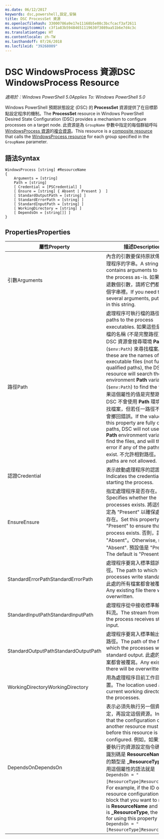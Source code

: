 ```yaml
---
ms.date: 06/12/2017
keywords: dsc,powershell,設定,安裝
title: DSC ProcessSet 資源
ms.openlocfilehash: 33000786a9e17e11168b5e08c3bcfcacf3af2611
ms.sourcegitcommit: c3f1a83b59484651119630f3089aa51b6e7d4c3c
ms.translationtype: HT
ms.contentlocale: zh-TW
ms.lasthandoff: 07/26/2018
ms.locfileid: "39268009"
---
```

# <a name="dsc-windowsprocess-resource"></a><span data-ttu-id="e8f23-103">DSC WindowsProcess 資源</span><span class="sxs-lookup"><span data-stu-id="e8f23-103">DSC WindowsProcess Resource</span></span>

<span data-ttu-id="e8f23-104">_適用於：Windows PowerShell 5.0_</span><span class="sxs-lookup"><span data-stu-id="e8f23-104">_Applies To: Windows PowerShell 5.0_</span></span>

<span data-ttu-id="e8f23-105">Windows PowerShell 預期狀態設定 (DSC) 的 **ProcessSet** 資源提供了在目標節點設定程序的機制。</span><span class="sxs-lookup"><span data-stu-id="e8f23-105">The **ProcessSet** resource in Windows PowerShell Desired State Configuration (DSC) provides a mechanism to configure processes on a target node.</span></span> <span data-ttu-id="e8f23-106">此資源是為 `GroupName` 參數中指定的每個群組呼叫 [WindowsProcess 資源](windowsProcessResource.md)的[複合資源](authoringResourceComposite.md)。</span><span class="sxs-lookup"><span data-stu-id="e8f23-106">This resource is a [composite resource](authoringResourceComposite.md) that calls the [WindowsProcess resource](windowsProcessResource.md) for each group specified in the `GroupName` parameter.</span></span>

## <a name="syntax"></a><span data-ttu-id="e8f23-107">語法</span><span class="sxs-lookup"><span data-stu-id="e8f23-107">Syntax</span></span>

```
WindowsProcess [string] #ResourceName
{
    Arguments = [string]
    Path = [string]
    [ Credential = [PSCredential] ]
    [ Ensure = [string] { Absent | Present }  ]
    [ StandardOutputPath = [string] ]
    [ StandardErrorPath = [string] ]
    [ StandardInputPath = [string] ]
    [ WorkingDirectory = [string] ]
    [ DependsOn = [string[]] ]
}
```

## <a name="properties"></a><span data-ttu-id="e8f23-108">Properties</span><span class="sxs-lookup"><span data-stu-id="e8f23-108">Properties</span></span>

| <span data-ttu-id="e8f23-109">屬性</span><span class="sxs-lookup"><span data-stu-id="e8f23-109">Property</span></span> | <span data-ttu-id="e8f23-110">描述</span><span class="sxs-lookup"><span data-stu-id="e8f23-110">Description</span></span> |
| --- | --- |
| <span data-ttu-id="e8f23-111">引數</span><span class="sxs-lookup"><span data-stu-id="e8f23-111">Arguments</span></span>| <span data-ttu-id="e8f23-112">內含的引數要保持原狀傳遞至處理程序的字串。</span><span class="sxs-lookup"><span data-stu-id="e8f23-112">A string that contains arguments to pass to the process as-is.</span></span> <span data-ttu-id="e8f23-113">如果需要傳遞數個引數，請將它們都放在這個字串裡。</span><span class="sxs-lookup"><span data-stu-id="e8f23-113">If you need to pass several arguments, put them all in this string.</span></span>|
| <span data-ttu-id="e8f23-114">路徑</span><span class="sxs-lookup"><span data-stu-id="e8f23-114">Path</span></span>| <span data-ttu-id="e8f23-115">處理程序可執行檔的路徑。</span><span class="sxs-lookup"><span data-stu-id="e8f23-115">The paths to the process executables.</span></span> <span data-ttu-id="e8f23-116">如果這些是可執行檔的名稱 (不是完整路徑)，則 DSC 資源會搜尋環境 **Path** 變數 (`$env:Path`) 來尋找檔案。</span><span class="sxs-lookup"><span data-stu-id="e8f23-116">If these are the names of the executable files (not fully qualified paths), the DSC resource will search the environment **Path** variable (`$env:Path`) to find the files.</span></span> <span data-ttu-id="e8f23-117">如果這個屬性的值是完整路徑，DSC 不會使用 **Path** 環境變數尋找檔案，但若任一路徑不存在則會擲回錯誤。</span><span class="sxs-lookup"><span data-stu-id="e8f23-117">If the values of this property are fully qualified paths, DSC will not use the **Path** environment variable to find the files, and will throw an error if any of the paths do not exist.</span></span> <span data-ttu-id="e8f23-118">不允許相對路徑。</span><span class="sxs-lookup"><span data-stu-id="e8f23-118">Relative paths are not allowed.</span></span>|
| <span data-ttu-id="e8f23-119">認證</span><span class="sxs-lookup"><span data-stu-id="e8f23-119">Credential</span></span>| <span data-ttu-id="e8f23-120">表示啟動處理程序的認證。</span><span class="sxs-lookup"><span data-stu-id="e8f23-120">Indicates the credentials for starting the process.</span></span>|
| <span data-ttu-id="e8f23-121">Ensure</span><span class="sxs-lookup"><span data-stu-id="e8f23-121">Ensure</span></span>| <span data-ttu-id="e8f23-122">指定處理程序是否存在。</span><span class="sxs-lookup"><span data-stu-id="e8f23-122">Specifies whether the processes exists.</span></span> <span data-ttu-id="e8f23-123">將這個屬性設定為 "Present" 以確保處理程序存在。</span><span class="sxs-lookup"><span data-stu-id="e8f23-123">Set this property to "Present" to ensure that the process exists.</span></span> <span data-ttu-id="e8f23-124">否則，請設定為 "Absent"。</span><span class="sxs-lookup"><span data-stu-id="e8f23-124">Otherwise, set it to "Absent".</span></span> <span data-ttu-id="e8f23-125">預設值是 "Present"。</span><span class="sxs-lookup"><span data-stu-id="e8f23-125">The default is "Present".</span></span>|
| <span data-ttu-id="e8f23-126">StandardErrorPath</span><span class="sxs-lookup"><span data-stu-id="e8f23-126">StandardErrorPath</span></span>| <span data-ttu-id="e8f23-127">處理程序要寫入標準錯誤的路徑。</span><span class="sxs-lookup"><span data-stu-id="e8f23-127">The path to which the processes write standard error.</span></span> <span data-ttu-id="e8f23-128">此處的所有檔案都會被覆寫。</span><span class="sxs-lookup"><span data-stu-id="e8f23-128">Any existing file there will be overwritten.</span></span>|
| <span data-ttu-id="e8f23-129">StandardInputPath</span><span class="sxs-lookup"><span data-stu-id="e8f23-129">StandardInputPath</span></span>| <span data-ttu-id="e8f23-130">處理程序從中接收標準輸入的資料流。</span><span class="sxs-lookup"><span data-stu-id="e8f23-130">The stream from which the process receives standard input.</span></span>|
| <span data-ttu-id="e8f23-131">StandardOutputPath</span><span class="sxs-lookup"><span data-stu-id="e8f23-131">StandardOutputPath</span></span>| <span data-ttu-id="e8f23-132">處理程序要寫入標準輸出的檔案路徑。</span><span class="sxs-lookup"><span data-stu-id="e8f23-132">The path of the file to which the processes write standard output.</span></span> <span data-ttu-id="e8f23-133">此處的所有檔案都會被覆寫。</span><span class="sxs-lookup"><span data-stu-id="e8f23-133">Any existing file there will be overwritten.</span></span>|
| <span data-ttu-id="e8f23-134">WorkingDirectory</span><span class="sxs-lookup"><span data-stu-id="e8f23-134">WorkingDirectory</span></span>| <span data-ttu-id="e8f23-135">用為處理程序目前工作目錄的位置。</span><span class="sxs-lookup"><span data-stu-id="e8f23-135">The location used as the current working directory for the processes.</span></span>|
| <span data-ttu-id="e8f23-136">DependsOn</span><span class="sxs-lookup"><span data-stu-id="e8f23-136">DependsOn</span></span> | <span data-ttu-id="e8f23-137">表示必須先執行另一個資源的設定，再設定這個資源。</span><span class="sxs-lookup"><span data-stu-id="e8f23-137">Indicates that the configuration of another resource must run before this resource is configured.</span></span> <span data-ttu-id="e8f23-138">例如，如果第一個想要執行的資源設定指令碼區塊的識別碼是 **ResourceName**，而它的類型是 **_ResourceType**，則使用這個屬性的語法就是 `DependsOn = "[ResourceType]ResourceName"`。</span><span class="sxs-lookup"><span data-stu-id="e8f23-138">For example, if the ID of the resource configuration script block that you want to run first is **ResourceName** and its type is **_ResourceType**, the syntax for using this property is `DependsOn = "[ResourceType]ResourceName"` .</span></span>|